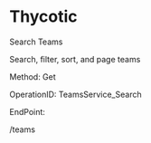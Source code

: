 #     Thycotic


Search Teams

Search, filter, sort, and page teams

Method: Get

OperationID: TeamsService_Search

EndPoint:

/teams

